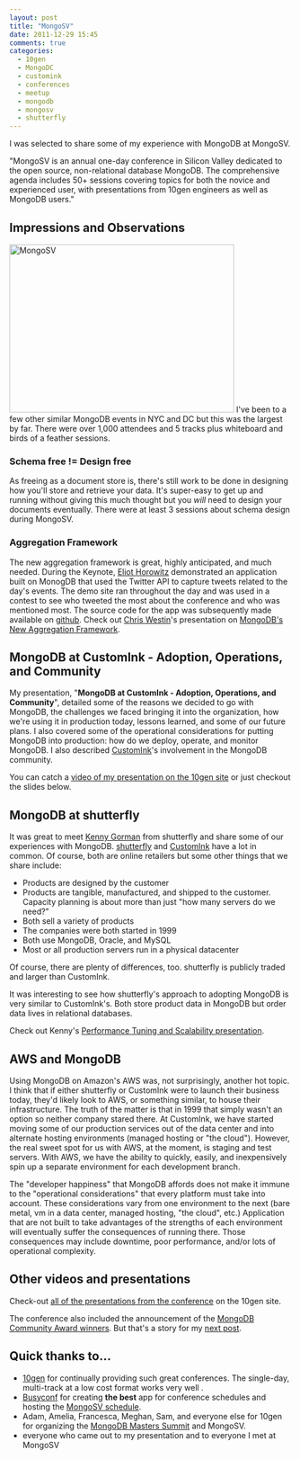 ```yaml
---
layout: post
title: "MongoSV"
date: 2011-12-29 15:45
comments: true
categories: 
  - 10gen
  - MongoDC
  - customink
  - conferences
  - meetup
  - mongodb
  - mongosv
  - shutterfly
---
```

I was selected to share some of my experience with MongoDB at MongoSV.

"MongoSV is an annual one-day conference in Silicon Valley dedicated to the open source, non-relational database MongoDB. The comprehensive agenda includes 50+ sessions covering topics for both the novice and experienced user, with presentations from 10gen engineers as well as MongoDB users."


## Impressions and Observations
<img src="http://nathenharvey.s3-website-us-east-1.amazonaws.com/blog/images/mongosv.jpg" width="400" height="299" alt="MongoSV" />
I've been to a few other similar MongoDB events in NYC and DC but this was the largest by far.  There were over 1,000 attendees and 5 tracks plus whiteboard and birds of a feather sessions.

### Schema free != Design free
As freeing as a document store is, there's still work to be done in designing how you'll store and retrieve your data. It's super-easy to get up and running without giving this much thought but you *will* need to design your documents eventually. There were at least 3 sessions about schema design during MongoSV.

### Aggregation Framework
The new aggregation framework is great, highly anticipated, and much needed. During the Keynote, [Eliot Horowitz](http://twitter.com/eliothorowitz) demonstrated an application built on MonogDB that used the Twitter API to capture tweets related to the day's events. The demo site ran throughout the day and was used in a contest to see who tweeted the most about the conference and who was mentioned most. The source code for the app was subsequently made available on [github](https://github.com/erh/mongosv-twitter-demo). Check out [Chris Westin](http://twitter.com/cwestin63)'s  presentation on [MongoDB's New Aggregation Framework](http://www.10gen.com/presentations/mongosv-2011/mongodbs-new-aggregation-framework).

<!--more-->

## MongoDB at CustomInk - Adoption, Operations, and Community
My presentation, "**MongoDB at CustomInk - Adoption, Operations, and Community**", detailed some of the reasons we decided to go with MongoDB, the challenges we faced bringing it into the organization, how we're using it in production today, lessons learned, and some of our future plans. I also covered some of the operational considerations for putting MongoDB into production: how do we deploy, operate, and monitor MongoDB. I also described [CustomInk](http://www.customink.com)'s involvement in the MongoDB community.

You can catch a [video of my presentation on the 10gen site](http://www.10gen.com/presentations/mongosv-2011/mongodb-at-customink-adoption-operations-and-community) or just checkout the slides below.

<script src="http://speakerdeck.com/embed/4ee19eec04357e0050004017.js"></script>

## MongoDB at shutterfly
It was great to meet [Kenny Gorman](http://twitter.com/kennygorman) from shutterfly and share some of our experiences with MongoDB. [shutterfly](http://www.shutterfly.com/) and [CustomInk](http://www.customink.com) have a lot in common. Of course, both are online retailers but some other things that we share include:

* Products are designed by the customer
* Products are tangible, manufactured, and shipped to the customer. Capacity planning is about more than just "how many servers do we need?"
* Both sell a variety of products
* The companies were both started in 1999
* Both use MongoDB, Oracle, and MySQL
* Most or all production servers run in a physical datacenter

Of course, there are plenty of differences, too. shutterfly is publicly traded and larger than CustomInk.

It was interesting to see how shutterfly's approach to adopting MongoDB is very similar to CustomInk's. Both store product data in MongoDB but order data lives in relational databases.

Check out Kenny's [Performance Tuning and Scalability presentation](http://www.10gen.com/presentations/mongosv-2011/performance-tuning-and-scalability).

## AWS and MongoDB
Using MongoDB on Amazon's AWS was, not surprisingly, another hot topic. I think that if either shutterfly or CustomInk were to launch their business today, they'd likely look to AWS, or something similar, to house their infrastructure. The truth of the matter is that in 1999 that simply wasn't an option so neither company stared there. At CustomInk, we have started moving some of our production services out of the data center and into alternate hosting environments (managed hosting or "the cloud"). However, the real sweet spot for us with AWS, at the moment, is staging and test servers. With AWS, we have the ability to quickly, easily, and inexpensively spin up a separate environment for each development branch.

The "developer happiness" that MongoDB affords does not make it immune to the "operational considerations" that every platform must take into account. These considerations vary from one environment to the next (bare metal, vm in a data center, managed hosting, "the cloud", etc.)  Application that are not built to take advantages of the strengths of each environment will eventually suffer the consequences of running there.  Those consequences may include downtime, poor performance, and/or lots of operational complexity.

## Other videos and presentations
Check-out [all of the presentations from the conference](http://www.10gen.com/presentations#event__mongosv-2011) on the 10gen site.

The conference also included the announcement of the [MongoDB Community Award winners](http://blog.10gen.com/post/14278640986/announcing-the-2011-mongodb-community-award-winners). But that's a story for my [next post](http://nathenharvey.com/blog/2011/12/29/mongodb-community-awards/).

## Quick thanks to...
* [10gen](http://10gen.com) for continually providing such great conferences. The single-day, multi-track at a low cost format works very well .
* [Busyconf](http://busyconf.com/) for creating **the best** app for conference schedules and hosting the [MongoSV schedule](http://mongosv2011.busyconf.com/schedule/full).
* Adam, Amelia, Francesca, Meghan, Sam, and everyone else for 10gen for organizing the [MongoDB Masters Summit](http://nathenharvey.com/blog/2011/12/29/mongodb-masters/) and MongoSV.
* everyone who came out to my presentation and to everyone I met at MongoSV
